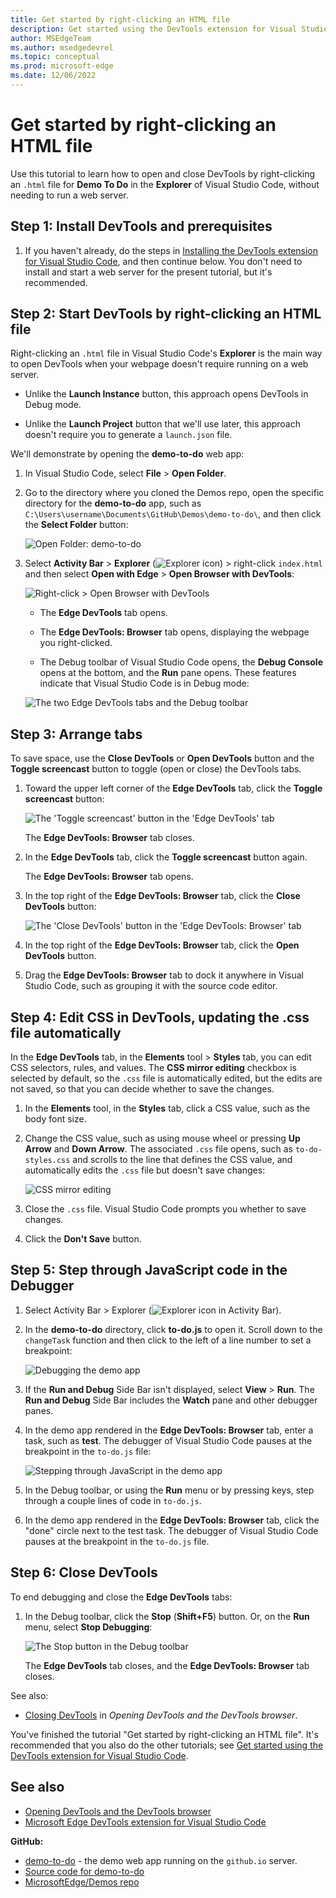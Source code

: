 ```yaml
---
title: Get started by right-clicking an HTML file
description: Get started using the DevTools extension for Visual Studio Code by right-clicking an HTML file in Explorer in Visual Studio Code.
author: MSEdgeTeam
ms.author: msedgedevrel
ms.topic: conceptual
ms.prod: microsoft-edge
ms.date: 12/06/2022
---
```

# Get started by right-clicking an HTML file

Use this tutorial to learn how to open and close DevTools by right-clicking an `.html` file for **Demo To Do** in the **Explorer** of Visual Studio Code, without needing to run a web server.

<!-- outline:
* Step 1: Install DevTools and prerequisites
* Step 2: Start DevTools by right-clicking an HTML file
* Step 3: Arrange tabs
* Step 4: Edit CSS in DevTools, updating the .css file automatically
* Step 5: Step through JavaScript code in the Debugger
* Step 6: Close DevTools
-->


<!-- ====================================================================== -->
## Step 1: Install DevTools and prerequisites

1. If you haven't already, do the steps in [Installing the DevTools extension for Visual Studio Code](./install.md), and then continue below.  You don't need to install and start a web server for the present tutorial, but it's recommended.


<!-- ====================================================================== -->
## Step 2: Start DevTools by right-clicking an HTML file

<!-- the equivalent section in Opening is more general than this section, which uses Demos repo -->

Right-clicking an `.html` file in Visual Studio Code's **Explorer** is the main way to open DevTools when your webpage doesn't require running on a web server.

*  Unlike the **Launch Instance** button, this approach opens DevTools in Debug mode.

*  Unlike the **Launch Project** button that we'll use later, this approach doesn't require you to generate a `launch.json` file.


We'll demonstrate by opening the **demo-to-do** web app:

1. In Visual Studio Code, select **File** > **Open Folder**.

1. Go to the directory where you cloned the Demos repo, open the specific directory for the **demo-to-do** app, such as `C:\Users\username\Documents\GitHub\Demos\demo-to-do\`, and then click the **Select Folder** button:

   ![Open Folder: demo-to-do](./get-started-right-click-html-images/open-folder-demo-todo.png)

1. Select **Activity Bar** > **Explorer** (![Explorer icon](./get-started-right-click-html-images/explorer-icon.png)) > right-click `index.html` and then select **Open with Edge** > **Open Browser with DevTools**:

   ![Right-click > Open Browser with DevTools](./get-started-right-click-html-images/open-browser-with-devtools.png)

   *  The **Edge DevTools** tab opens.

   *  The **Edge DevTools: Browser** tab opens, displaying the webpage you right-clicked.

   *  The Debug toolbar of Visual Studio Code opens, the **Debug Console** opens at the bottom, and the **Run** pane opens.  These features indicate that Visual Studio Code is in Debug mode:

   ![The two Edge DevTools tabs and the Debug toolbar](./get-started-right-click-html-images/devtools-extension-v211.png)


<!-- ====================================================================== -->
## Step 3: Arrange tabs

To save space, use the **Close DevTools** or **Open DevTools** button and the **Toggle screencast** button to toggle (open or close) the DevTools tabs.

1. Toward the upper left corner of the **Edge DevTools** tab, click the **Toggle screencast** button:

   ![The 'Toggle screencast' button in the 'Edge DevTools' tab](./get-started-right-click-html-images/toggle-screencast-button.png)

   The **Edge DevTools: Browser** tab closes.

1. In the **Edge DevTools** tab, click the **Toggle screencast** button again.

   The **Edge DevTools: Browser** tab opens.

1. In the top right of the **Edge DevTools: Browser** tab, click the **Close DevTools** button:

   ![The 'Close DevTools' button in the 'Edge DevTools: Browser' tab](./get-started-right-click-html-images/close-devtools-button.png)

1. In the top right of the **Edge DevTools: Browser** tab, click the **Open DevTools** button.

1. Drag the **Edge DevTools: Browser** tab to dock it anywhere in Visual Studio Code, such as grouping it with the source code editor.

<!-- maybe move or copy "Arrange tabs" section into its own article.  The article would explain how to customize the UI (eg arranging tabs) and how to use it - including the emulation options in the "Edge DevTools: Browser" tab.  Consider putting it in the Customize TOC bucket. -->


<!-- ====================================================================== -->
## Step 4: Edit CSS in DevTools, updating the .css file automatically

In the **Edge DevTools** tab, in the **Elements** tool > **Styles** tab, you can edit CSS selectors, rules, and values.  The **CSS mirror editing** checkbox is selected by default, so the `.css` file is automatically edited, but the edits are not saved, so that you can decide whether to save the changes.

1. In the **Elements** tool, in the **Styles** tab, click a CSS value, such as the body font size.

1. Change the CSS value, such as using mouse wheel or pressing **Up Arrow** and **Down Arrow**.  The associated `.css` file opens, such as `to-do-styles.css` and scrolls to the line that defines the CSS value, and automatically edits the `.css` file but doesn't save changes:

   ![CSS mirror editing](./get-started-right-click-html-images/css-mirror.png)

1. Close the `.css` file.  Visual Studio Code prompts you whether to save changes.

1. Click the **Don't Save** button.


<!-- ====================================================================== -->
## Step 5: Step through JavaScript code in the Debugger

1. Select Activity Bar > Explorer (![Explorer icon in Activity Bar](./get-started-images/explorer-icon.png)).

1. In the **demo-to-do** directory, click **to-do.js** to open it.  Scroll down to the `changeTask` function and then click to the left of a line number to set a breakpoint:

   ![Debugging the demo app](./get-started-right-click-html-images/debugging-the-demo-app.png)

1. If the **Run and Debug** Side Bar isn't displayed, select **View** > **Run**.  The **Run and Debug** Side Bar includes the **Watch** pane and other debugger panes.

1. In the demo app rendered in the **Edge DevTools: Browser** tab, enter a task, such as **test**.  The debugger of Visual Studio Code pauses at the breakpoint in the `to-do.js` file:

   ![Stepping through JavaScript in the demo app](./get-started-images/debugging-the-demo-app.png)

1. In the Debug toolbar, or using the **Run** menu or by pressing keys, step through a couple lines of code in `to-do.js`.

1. In the demo app rendered in the **Edge DevTools: Browser** tab, click the "done" circle next to the test task.  The debugger of Visual Studio Code pauses at the breakpoint in the `to-do.js` file.


<!-- ====================================================================== -->
## Step 6: Close DevTools

To end debugging and close the **Edge DevTools** tabs:

1. In the Debug toolbar, click the **Stop** (**Shift+F5**) button.  Or, on the **Run** menu, select **Stop Debugging**:

   ![The Stop button in the Debug toolbar](./get-started-right-click-html-images/stop-button-debug-toolbar.png)

   The **Edge DevTools** tab closes, and the **Edge DevTools: Browser** tab closes.

See also:
* [Closing DevTools](./open-devtools-and-embedded-browser.md#closing-devtools) in _Opening DevTools and the DevTools browser_.


You've finished the tutorial "Get started by right-clicking an HTML file".  It's recommended that you also do the other tutorials; see [Get started using the DevTools extension for Visual Studio Code](./get-started.md).


<!-- ====================================================================== -->
## See also

* [Opening DevTools and the DevTools browser](./open-devtools-and-embedded-browser.md)
* [Microsoft Edge DevTools extension for Visual Studio Code](../microsoft-edge-devtools-extension.md)

**GitHub:**

* [demo-to-do](https://microsoftedge.github.io/Demos/demo-to-do/) - the demo web app running on the `github.io` server.
* [Source code for demo-to-do](https://github.com/MicrosoftEdge/Demos/tree/main/demo-to-do)
* [MicrosoftEdge/Demos repo](https://github.com/MicrosoftEdge/Demos)
